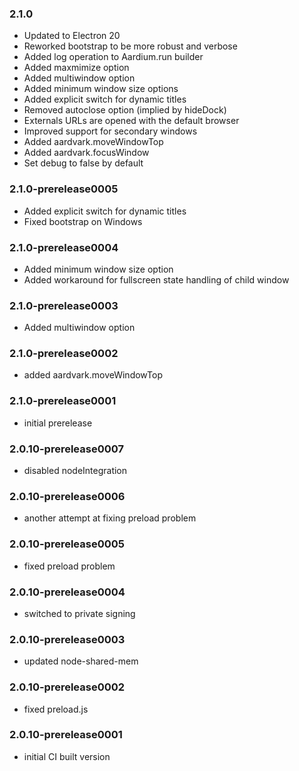 ### 2.1.0
* Updated to Electron 20
* Reworked bootstrap to be more robust and verbose
* Added log operation to Aardium.run builder
* Added maxmimize option
* Added multiwindow option
* Added minimum window size options
* Added explicit switch for dynamic titles
* Removed autoclose option (implied by hideDock)
* Externals URLs are opened with the default browser
* Improved support for secondary windows
* Added aardvark.moveWindowTop
* Added aardvark.focusWindow
* Set debug to false by default

### 2.1.0-prerelease0005
* Added explicit switch for dynamic titles
* Fixed bootstrap on Windows

### 2.1.0-prerelease0004
* Added minimum window size option
* Added workaround for fullscreen state handling of child window

### 2.1.0-prerelease0003
* Added multiwindow option

### 2.1.0-prerelease0002
* added aardvark.moveWindowTop

### 2.1.0-prerelease0001
* initial prerelease

### 2.0.10-prerelease0007
* disabled nodeIntegration

### 2.0.10-prerelease0006
* another attempt at fixing preload problem

### 2.0.10-prerelease0005
* fixed preload problem

### 2.0.10-prerelease0004
* switched to private signing 

### 2.0.10-prerelease0003
* updated node-shared-mem

### 2.0.10-prerelease0002
* fixed preload.js

### 2.0.10-prerelease0001
* initial CI built version